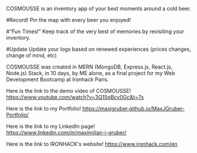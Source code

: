 COSMOUSSE is an inventory app of your best moments around a cold beer.

#Record!
Pin the map with every beer you enjoyed!

#“Fun Times!”
Keep track of the very best of memories by revisiting your inventory.

#Update
Update your logs based on renewed experiences (prices changes, change of mind, etc)

COSMOUSSE was created in MERN (MongoDB, Express.js, React.js, Node.js) Stack, in 10 days, by ME alone, as a final project for my 
Web Development Bootcamp at Ironhack Paris.

Here is the link to the demo video of COSMOUSSE!
https://www.youtube.com/watch?v=3Q15qBcy0Gc&t=7s

Here is the link to my Portfolio!
https://maxjgruber.github.io/MaxJGruber-Portfolio/

Here is the link to my LinkedIn page!
https://www.linkedin.com/in/maximilian-j-gruber/

Here is the link to IRONHACK's website!
https://www.ironhack.com/en